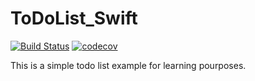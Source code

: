 # ToDoList_Swift

[![Build Status](https://travis-ci.org/matteonovelli/ToDoList_Swift.svg?branch=master)](https://travis-ci.org/matteonovelli/ToDoList_Swift) [![codecov](https://codecov.io/gh/matteonovelli/ToDoList_Swift/branch/master/graph/badge.svg)](https://codecov.io/gh/matteonovelli/ToDoList_Swift)

This is a simple todo list example for learning pourposes.
